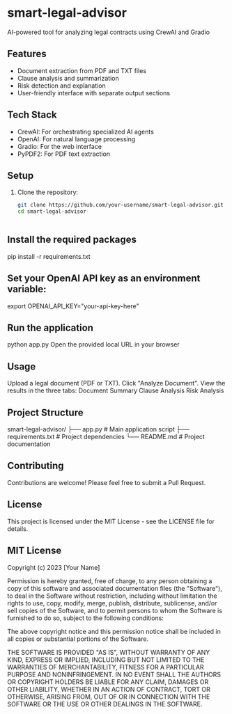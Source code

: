 # smart-legal-advisor
AI-powered tool for analyzing legal contracts using CrewAI and Gradio

## Features

- Document extraction from PDF and TXT files
- Clause analysis and summarization
- Risk detection and explanation
- User-friendly interface with separate output sections

## Tech Stack

- CrewAI: For orchestrating specialized AI agents
- OpenAI: For natural language processing
- Gradio: For the web interface
- PyPDF2: For PDF text extraction

## Setup

1. Clone the repository:
   ```bash
   git clone https://github.com/your-username/smart-legal-advisor.git
   cd smart-legal-advisor
 
  ## Install the required packages
  pip install -r requirements.txt

  ## Set your OpenAI API key as an environment variable:
  export OPENAI_API_KEY="your-api-key-here"

  ## Run the application
python app.py
Open the provided local URL in your browser

## Usage
Upload a legal document (PDF or TXT).
Click "Analyze Document".
View the results in the three tabs:
Document Summary
Clause Analysis
Risk Analysis

## Project Structure
smart-legal-advisor/
├── app.py                 # Main application script
├── requirements.txt      # Project dependencies
└── README.md             # Project documentation

## Contributing
Contributions are welcome! Please feel free to submit a Pull Request.

## License
This project is licensed under the MIT License - see the LICENSE file for details.

## MIT License

Copyright (c) 2023 [Your Name]

Permission is hereby granted, free of charge, to any person obtaining a copy
of this software and associated documentation files (the "Software"), to deal
in the Software without restriction, including without limitation the rights
to use, copy, modify, merge, publish, distribute, sublicense, and/or sell
copies of the Software, and to permit persons to whom the Software is
furnished to do so, subject to the following conditions:

The above copyright notice and this permission notice shall be included in all
copies or substantial portions of the Software.

THE SOFTWARE IS PROVIDED "AS IS", WITHOUT WARRANTY OF ANY KIND, EXPRESS OR
IMPLIED, INCLUDING BUT NOT LIMITED TO THE WARRANTIES OF MERCHANTABILITY,
FITNESS FOR A PARTICULAR PURPOSE AND NONINFRINGEMENT. IN NO EVENT SHALL THE
AUTHORS OR COPYRIGHT HOLDERS BE LIABLE FOR ANY CLAIM, DAMAGES OR OTHER
LIABILITY, WHETHER IN AN ACTION OF CONTRACT, TORT OR OTHERWISE, ARISING FROM,
OUT OF OR IN CONNECTION WITH THE SOFTWARE OR THE USE OR OTHER DEALINGS IN THE
SOFTWARE.

